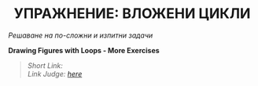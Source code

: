 <h1 align="center">УПРАЖНЕНИЕ: ВЛОЖЕНИ ЦИКЛИ</h1>
<i>Решаване на по-сложни и изпитни задачи</i>
<br>

<p><b>Drawing Figures with Loops - More Exercises</b></p>

<blockquote>
    <i>
        Short Link:
    </i>
    <br>
    <i>
        Link Judge: <a href="https://judge.softuni.bg/Contests/Practice/Index/1851#0">here</a>
    </i>
</blockquote>
